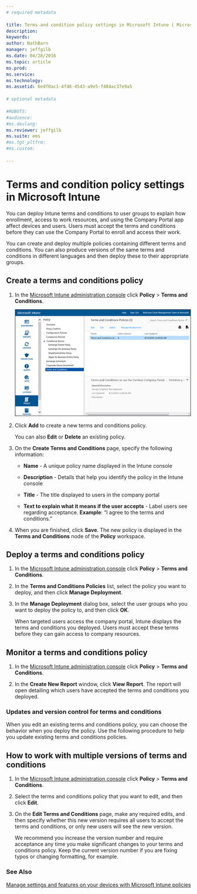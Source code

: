 ```yaml
---
# required metadata

title: Terms and condition policy settings in Microsoft Intune | Microsoft Intune
description:
keywords:
author: NathBarn
manager: jeffgilb
ms.date: 04/28/2016
ms.topic: article
ms.prod:
ms.service:
ms.technology:
ms.assetid: 6edf0ac1-4f46-4543-a9e5-f484ac37e9a5

# optional metadata

#ROBOTS:
#audience:
#ms.devlang:
ms.reviewer: jeffgilb
ms.suite: ems
#ms.tgt_pltfrm:
#ms.custom:

---
```


# Terms and condition policy settings in Microsoft Intune
You can deploy Intune terms and conditions to user groups to explain how enrollment, access to work resources, and using the Company Portal app affect devices and users. Users must accept the terms and conditions before they can use the Company Portal to enroll and access their work.

You can create and deploy multiple policies containing different terms and conditions. You can also produce versions of the same terms and conditions in different languages and then deploy these to their appropriate groups.

## Create a terms and conditions policy

1.  In the [Microsoft Intune administration console](http://manage.microsoft.com) click **Policy** &gt; **Terms and Conditions**.

	![Terms and conditions policy](../Media/pol-sa-terms-conditions.png)

2.  Click **Add** to create a new terms and conditions policy.

    You can also **Edit** or **Delete** an existing policy.

3.  On the **Create Terms and Conditions** page, specify the following information:

    -   **Name** - A unique policy name displayed in the Intune console

    -   **Description** - Details that help you identify the policy in the Intune console

    -   **Title** - The title displayed to users in the company portal

    -   **Text to explain what it means if the user accepts** - Label users see regarding acceptance. **Example**: “I agree to the terms and conditions.”

4.  When you are finished, click **Save**. The new policy is displayed in the **Terms and Conditions** node of the **Policy** workspace.

## Deploy a terms and conditions policy

1.  In the [Microsoft Intune administration console](http://manage.microsoft.com) click **Policy** &gt; **Terms and Conditions**.

2.  In the **Terms and Conditions Policies** list, select the policy you want to deploy, and then click **Manage Deployment**.

3.  In the **Manage Deployment** dialog box, select the user groups who you want to deploy the policy to, and then click **OK**.

    When targeted users access the company portal, Intune displays the terms and conditions you deployed. Users must accept these terms before they can gain access to company resources.

## Monitor a terms and conditions policy

1.  In the [Microsoft Intune administration console](http://manage.microsoft.com) click **Policy** &gt; **Terms and Conditions**.

2.  In the **Create New Report** window, click **View Report**. The report will open detailing which users have accepted the terms and conditions you deployed.

### Updates and version control for terms and conditions
When you edit an existing terms and conditions policy, you can choose the behavior when you deploy the policy. Use the following procedure to help you update existing terms and conditions policies.

## How to work with multiple versions of terms and conditions

1.  In the [Microsoft Intune administration console](http://manage.microsoft.com) click **Policy** &gt; **Terms and Conditions**.

2.  Select the terms and conditions policy that you want to edit, and then click **Edit**.

3.  On the **Edit Terms and Conditions** page, make any required edits, and then specify whether this new version requires all users to accept the terms and conditions, or only new users will see the new version.

    We recommend you increase the version number and require acceptance any time you make significant changes to your terms and conditions policy. Keep the current version number if you are fixing typos or changing formatting, for example.

### See Also
[Manage settings and features on your devices with Microsoft Intune policies](manage-settings-and-features-on-your-devices-with-microsoft-intune-policies.md)
